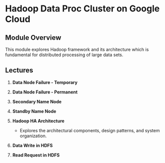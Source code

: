 # Hadoop Data Proc Cluster on Google Cloud

## Module Overview

This module explores Hadoop framework and its architecture which is fundamental for distributed processing of large data sets.

## Lectures

1. **Data Node Failure - Temporary**

2. **Data Node Failure - Permanent**

3. **Secondary Name Node**

4. **Standby Name Node**

5. **Hadoop HA Architecture**
   - Explores the architectural components, design patterns, and system organization.

6. **Data Write in HDFS**

7. **Read Request in HDFS**

